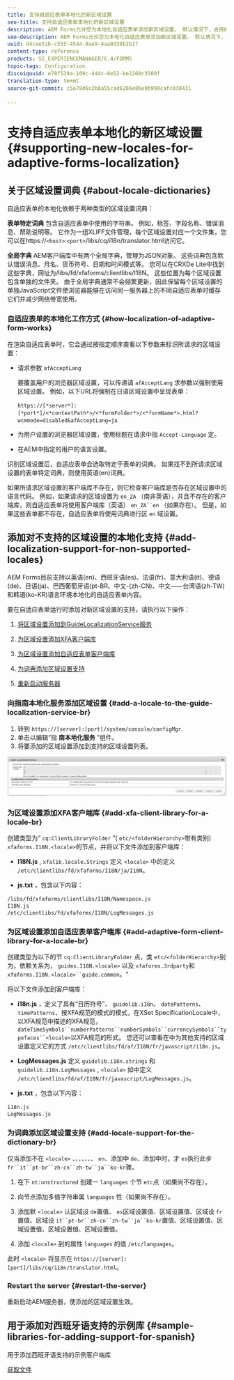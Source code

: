 ```yaml
---
title: 支持自适应表单本地化的新区域设置
seo-title: 支持自适应表单本地化的新区域设置
description: AEM Forms允许您为本地化自适应表单添加新区域设置。 默认情况下，支持的区域设置为英语、法语、德语和日语。
seo-description: AEM Forms允许您为本地化自适应表单添加新区域设置。 默认情况下，支持的区域设置为英语、法语、德语和日语。
uuid: d4cee51b-c555-4544-9ae9-4aa8d38b2b17
content-type: reference
products: SG_EXPERIENCEMANAGER/6.4/FORMS
topic-tags: Configuration
discoiquuid: e78f539a-109c-444c-8e52-be2260c3509f
translation-type: tm+mt
source-git-commit: c5a78d6c2b8a55cad6266e86e9b990cafc038431

---
```



# 支持自适应表单本地化的新区域设置 {#supporting-new-locales-for-adaptive-forms-localization}

## 关于区域设置词典 {#about-locale-dictionaries}

自适应表单的本地化依赖于两种类型的区域设置词典：

**表单特定词典** 包含自适应表单中使用的字符串。 例如，标签、字段名称、错误消息、帮助说明等。 它作为一组XLIFF文件管理，每个区域设置对应一个文件集，您可以在https://`<host>`:`<port>`/libs/cq/i18n/translator.html访问它。

**全局字典** AEM客户端库中有两个全局字典，管理为JSON对象。 这些词典包含默认错误消息、月名、货币符号、日期和时间模式等。 您可以在CRXDe Lite中找到这些字典，网址为/libs/fd/xfaforms/clientlibs/I18N。 这些位置为每个区域设置包含单独的文件夹。 由于全局字典通常不会频繁更新，因此保留每个区域设置的单独JavaScript文件使浏览器能够在访问同一服务器上的不同自适应表单时缓存它们并减少网络带宽使用。

### 自适应表单的本地化工作方式 {#how-localization-of-adaptive-form-works}

在渲染自适应表单时，它会通过按指定顺序查看以下参数来标识所请求的区域设置：

* 请求参数 `afAcceptLang`

   要覆盖用户的浏览器区域设置，可以传递请 `afAcceptLang` 求参数以强制使用区域设置。 例如，以下URL将强制在日语区域设置中呈现表单：

   `https://[*server*]:[*port*]/<*contextPath*>/<*formFolder*>/<*formName*>.html?wcmmode=disabled&afAcceptLang=ja`

* 为用户设置的浏览器区域设置，使用标题在请求中指 `Accept-Language` 定。

* 在AEM中指定的用户的语言设置。

识别区域设置后，自适应表单会选取特定于表单的词典。 如果找不到所请求区域设置的表单特定词典，则使用英语(en)词典。

如果所请求区域设置的客户端库不存在，则它检查客户端库是否存在区域设置中的语言代码。 例如，如果请求的区域设置为 `en_ZA` （南非英语），并且不存在的客户端库，则自适应表单将使用客户端库（英语） `en_ZA``en` （如果存在）。 但是，如果这些表单都不存在，自适应表单将使用词典进行区 `en` 域设置。

## 添加对不支持的区域设置的本地化支持 {#add-localization-support-for-non-supported-locales}

AEM Forms目前支持以英语(en)、西班牙语(es)、法语(fr)、意大利语(it)、德语(de)、日语(ja)、巴西葡萄牙语(pt-BR、中文-(zh-CN)、中文——台湾语(zh-TW)和韩语(ko-KR)语言环境本地化的自适应表单内容。

要在自适应表单运行时添加对新区域设置的支持，请执行以下操作：

1. [将区域设置添加到GuideLocalizationService服务](/help/forms/using/supporting-new-language-localization.md#p-add-a-locale-to-the-guide-localization-service-br-p)

1. [为区域设置添加XFA客户端库](/help/forms/using/supporting-new-language-localization.md#p-add-xfa-client-library-for-a-locale-br-p)

1. [为区域设置添加自适应表单客户端库](/help/forms/using/supporting-new-language-localization.md#p-add-adaptive-form-client-library-for-a-locale-br-p)
1. [为词典添加区域设置支持](/help/forms/using/supporting-new-language-localization.md#p-add-locale-support-for-the-dictionary-br-p)
1. [重新启动服务器](/help/forms/using/supporting-new-language-localization.md#p-restart-the-server-p)

### 向指南本地化服务添加区域设置 {#add-a-locale-to-the-guide-localization-service-br}

1. 转到 `https://[server]:[port]/system/console/configMgr`.
1. 单击以编辑“指 **南本地化服务** ”组件。
1. 将要添加的区域设置添加到支持的区域设置列表。

![指南本地化服务](assets/configservice.png)

### 为区域设置添加XFA客户端库 {#add-xfa-client-library-for-a-locale-br}

创建类型为“ `cq:ClientLibraryFolder` ”( `etc/<folderHierarchy>`带有类别) `xfaforms.I18N.<locale>`的节点，并将以下文件添加到客户端库：

* **I18N.js** , `xfalib.locale.Strings` 定义 `<locale>` 中的定义 `/etc/clientlibs/fd/xfaforms/I18N/ja/I18N`。

* **js.txt** ，包含以下内容：

```
/libs/fd/xfaforms/clientlibs/I18N/Namespace.js
I18N.js
/etc/clientlibs/fd/xfaforms/I18N/LogMessages.js
```

### 为区域设置添加自适应表单客户端库 {#add-adaptive-form-client-library-for-a-locale-br}

创建类型为以下的节 `cq:ClientLibraryFolder` 点，类 `etc/<folderHierarchy>`别为，依赖关系为， `guides.I18N.<locale>` 以及 `xfaforms.3rdparty`和 `xfaforms.I18N.<locale>``guide.common`。&quot;

将以下文件添加到客户端库：

* **i18n.js** ，定义了具有“日历符号”、 `guidelib.i18n`、 `datePatterns`、 `timePatterns`、按XFA规范的模式的模式，在XSet SpecificationLocale中，以XFA规范中描述的XFA规范， `dateTimeSymbols``numberPatterns``numberSymbols``currencySymbols``typefaces``<locale>`[](https://helpx.adobe.com/content/dam/Adobe/specs/xfa_spec_3_3.pdf)以XFA规范的形式。 您还可以查看在中为其他支持的区域设置定义它的方式 `/etc/clientlibs/fd/af/I18N/fr/javascript/i18n.js`。

* **LogMessages.js** 定义 `guidelib.i18n.strings` 和 `guidelib.i18n.LogMessages` , `<locale>` 如中定义 `/etc/clientlibs/fd/af/I18N/fr/javascript/LogMessages.js`。

* **js.txt** ，包含以下内容：

```
i18n.js
LogMessages.js
```

### 为词典添加区域设置支持 {#add-locale-support-for-the-dictionary-br}

仅当添加不在 `<locale>` 、、、、、、、 `en`、添加中 `de`、添加中时，才 `es`执行此步 `fr``it``pt-br``zh-cn``zh-tw``ja``ko-kr`骤。

1. 在下 `nt:unstructured` 创建一 `languages` 个节 `etc`点（如果尚不存在）。

1. 向节点添加多值字符串属 `languages` 性（如果尚不存在）。
1. 添加默 `<locale>` 认区域设 `de`置值、 `es`区域设置值、区域设置值、区域设 `fr`置值、区域设 `it``pt-br``zh-cn``zh-tw``ja``ko-kr`置值、区域设置值、区域设置值、区域设置值、区域设置值。

1. 添加 `<locale>` 到的属性 `languages` 的值 `/etc/languages`。

此时 `<locale>` 将显示在 `https://[server]:[port]/libs/cq/i18n/translator.html`。

### Restart the server {#restart-the-server}

重新启动AEM服务器，使添加的区域设置生效。

## 用于添加对西班牙语支持的示例库 {#sample-libraries-for-adding-support-for-spanish}

用于添加西班牙语支持的示例客户端库

[获取文件](assets/sample.zip)

